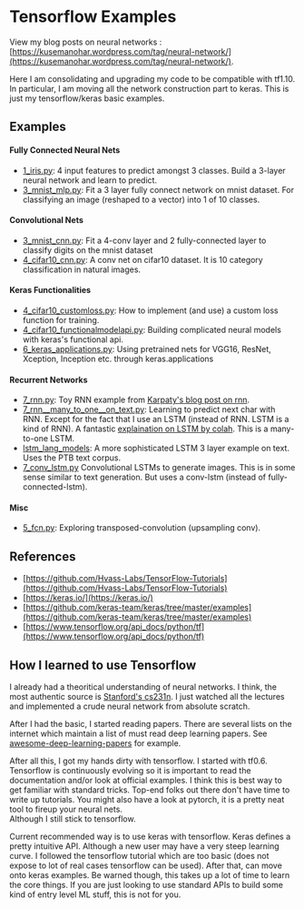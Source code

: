 # Tensorflow Examples

View my blog posts on neural networks : [https://kusemanohar.wordpress.com/tag/neural-network/](https://kusemanohar.wordpress.com/tag/neural-network/).

Here I am consolidating and upgrading my code to be compatible with tf1.10. In particular, I
am moving all the network construction part to keras. This is just my
tensorflow/keras basic examples.

## Examples

#### Fully Connected Neural Nets
- [1_iris.py](1_iris.py): 4 input features to predict amongst 3 classes. Build a 3-layer neural network and learn to predict.
- [3_mnist_mlp.py](3_mnist_mlp.py): Fit a 3 layer fully connect network on mnist dataset. For classifying an image (reshaped to a vector) into 1 of 10 classes.

#### Convolutional Nets
- [3_mnist_cnn.py](3_mnist_cnn.py): Fit a 4-conv layer and 2 fully-connected layer to classify digits on the mnist dataset
- [4_cifar10_cnn.py](4_cifar10_cnn.py): A conv net on cifar10 dataset. It is 10 category classification in natural images.

#### Keras Functionalities
- [4_cifar10_customloss.py](4_cifar10_customloss.py): How to implement (and use) a custom loss function for training.
- [4_cifar10_functionalmodelapi.py](4_cifar10_functionalmodelapi.py): Building complicated neural models with keras's functional api.
- [6_keras_applications.py](6_keras_applications.py): Using pretrained nets for VGG16, ResNet, Xception, Inception etc. through keras.applications

#### Recurrent Networks
- [7_rnn.py](7_rnn.py): Toy RNN example from [Karpaty's blog post on rnn](http://karpathy.github.io/2015/05/21/rnn-effectiveness/).
- [7_rnn__many_to_one__on_text.py](7_rnn__many_to_one__on_text.py): Learning to predict next char with RNN.
Except for the fact that I use
an LSTM (instead of RNN. LSTM is a kind of RNN). A fantastic [explaination on LSTM by colah](http://colah.github.io/posts/2015-08-Understanding-LSTMs/). This is a many-to-one LSTM.
- [lstm_lang_models](lstm_lang_models): A more sophisticated LSTM 3 layer example on text. Uses the PTB text corpus.
- [7_conv_lstm.py](7_conv_lstm.py) Convolutional LSTMs to generate images. This is in some sense similar to text generation. But uses a conv-lstm (instead of fully-connected-lstm). 

#### Misc
- [5_fcn.py](5_fcn.py): Exploring transposed-convolution (upsampling conv).

## References
- [https://github.com/Hvass-Labs/TensorFlow-Tutorials](https://github.com/Hvass-Labs/TensorFlow-Tutorials)
- [https://keras.io/](https://keras.io/)
- [https://github.com/keras-team/keras/tree/master/examples](https://github.com/keras-team/keras/tree/master/examples)
- [https://www.tensorflow.org/api_docs/python/tf](https://www.tensorflow.org/api_docs/python/tf)

## How I learned to use Tensorflow
I already had a theoritical understanding of neural networks. I think, the most authentic source is
[Stanford's cs231n](http://cs231n.stanford.edu/). I just watched all the lectures and implemented
a crude neural network from absolute scratch.

After I had the basic, I started reading papers. There are several lists on the internet
which maintain a list of must read deep learning papers. See [awesome-deep-learning-papers](https://github.com/terryum/awesome-deep-learning-papers) for example.

After all this, I got my hands dirty with tensorflow. I started with tf0.6. Tensorflow is continuously
evolving so it is important to read the documentation and/or look at official examples. I think this is best
way to get familiar with standard tricks. Top-end folks out there don't have time to write up
tutorials. You might also have a look at pytorch, it is a pretty neat tool to fireup your neural nets.  
Although I still stick to tensorflow.

Current recommended way is to use keras with tensorflow. Keras defines a pretty intuitive API.
Although a new user may have a very steep learning curve. I followed the tensorflow tutorial which
are too basic (does not expose to lot of real cases tensorflow can be used). After that, can
move onto keras examples. Be warned though, this takes up a lot of time to learn the core things.
If you are just looking to use standard APIs to build some kind of entry level ML stuff, this is not
for you.

